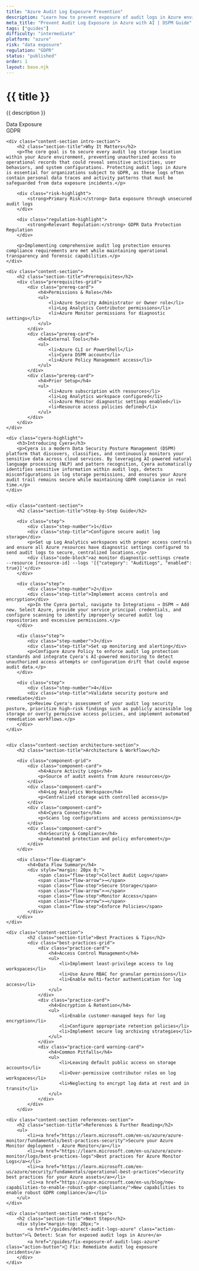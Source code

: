 ```yaml
---
title: "Azure Audit Log Exposure Prevention"
description: "Learn how to prevent exposure of audit logs in Azure environments. Follow step-by-step guidance for GDPR compliance and data protection."
meta_title: "Prevent Audit Log Exposure in Azure with AI | DSPM Guide"
tags: ["guides"]
difficulty: "intermediate"
platform: "azure"
risk: "data exposure"
regulation: "GDPR"
status: "published"
order: 1
layout: base.njk
---
```


<div class="container">
    <div class="header">
        <h1>{{ title }}</h1>
        <p>{{ description }}</p>
        <div class="badge">Data Exposure</div>
        <div class="badge regulation">GDPR</div>
    </div>

    <div class="content-section intro-section">
        <h2 class="section-title">Why It Matters</h2>
        <p>The core goal is to secure every audit log storage location within your Azure environment, preventing unauthorized access to operational records that could reveal sensitive activities, user behaviors, and system configurations. Protecting audit logs in Azure is essential for organizations subject to GDPR, as these logs often contain personal data traces and activity patterns that must be safeguarded from data exposure incidents.</p>
        
        <div class="risk-highlight">
            <strong>Primary Risk:</strong> Data exposure through unsecured audit logs
        </div>
        
        <div class="regulation-highlight">
            <strong>Relevant Regulation:</strong> GDPR Data Protection Regulation
        </div>
        
        <p>Implementing comprehensive audit log protection ensures compliance requirements are met while maintaining operational transparency and forensic capabilities.</p>
    </div>

    <div class="content-section">
        <h2 class="section-title">Prerequisites</h2>
        <div class="prerequisites-grid">
            <div class="prereq-card">
                <h4>Permissions & Roles</h4>
                <ul>
                    <li>Azure Security Administrator or Owner role</li>
                    <li>Log Analytics Contributor permissions</li>
                    <li>Azure Monitor permissions for diagnostic settings</li>
                </ul>
            </div>
            <div class="prereq-card">
                <h4>External Tools</h4>
                <ul>
                    <li>Azure CLI or PowerShell</li>
                    <li>Cyera DSPM account</li>
                    <li>Azure Policy Management access</li>
                </ul>
            </div>
            <div class="prereq-card">
                <h4>Prior Setup</h4>
                <ul>
                    <li>Azure subscription with resources</li>
                    <li>Log Analytics workspace configured</li>
                    <li>Azure Monitor diagnostic settings enabled</li>
                    <li>Resource access policies defined</li>
                </ul>
            </div>
        </div>
    </div>
	
    <div class="cyera-highlight">
        <h3>Introducing Cyera</h3>
        <p>Cyera is a modern Data Security Posture Management (DSPM) platform that discovers, classifies, and continuously monitors your sensitive data across cloud services. By leveraging AI-powered natural language processing (NLP) and pattern recognition, Cyera automatically identifies sensitive information within audit logs, detects misconfigurations in log storage permissions, and ensures your Azure audit trail remains secure while maintaining GDPR compliance in real time.</p>
    </div>
	

    <div class="content-section">
        <h2 class="section-title">Step-by-Step Guide</h2>
        
        <div class="step">
            <div class="step-number">1</div>
            <div class="step-title">Configure secure audit log storage</div>
            <p>Set up Log Analytics workspaces with proper access controls and ensure all Azure resources have diagnostic settings configured to send audit logs to secure, centralized locations.</p>
            <div class="code-block">az monitor diagnostic-settings create --resource [resource-id] --logs '[{"category": "AuditLogs", "enabled": true}]'</div>
        </div>

        <div class="step">
            <div class="step-number">2</div>
            <div class="step-title">Implement access controls and encryption</div>
            <p>In the Cyera portal, navigate to Integrations → DSPM → Add new. Select Azure, provide your service principal credentials, and configure scanning to identify improperly secured audit log repositories and excessive permissions.</p>
        </div>

        <div class="step">
            <div class="step-number">3</div>
            <div class="step-title">Set up monitoring and alerting</div>
            <p>Configure Azure Policy to enforce audit log protection standards and integrate Cyera's AI-powered monitoring to detect unauthorized access attempts or configuration drift that could expose audit data.</p>
        </div>

        <div class="step">
            <div class="step-number">4</div>
            <div class="step-title">Validate security posture and remediate</div>
            <p>Review Cyera's assessment of your audit log security posture, prioritize high-risk findings such as publicly accessible log storage or overly permissive access policies, and implement automated remediation workflows.</p>
        </div>
    </div>


    <div class="content-section architecture-section">
        <h2 class="section-title">Architecture & Workflow</h2>
        
        <div class="component-grid">
            <div class="component-card">
                <h4>Azure Activity Logs</h4>
                <p>Source of audit events from Azure resources</p>
            </div>
            <div class="component-card">
                <h4>Log Analytics Workspace</h4>
                <p>Centralized storage with controlled access</p>
            </div>
            <div class="component-card">
                <h4>Cyera Connector</h4>
                <p>Scans log configurations and access permissions</p>
            </div>
            <div class="component-card">
                <h4>Security & Compliance</h4>
                <p>Automated protection and policy enforcement</p>
            </div>
        </div>

        <div class="flow-diagram">
            <h4>Data Flow Summary</h4>
            <div style="margin: 20px 0;">
                <span class="flow-step">Collect Audit Logs</span>
                <span class="flow-arrow">→</span>
                <span class="flow-step">Secure Storage</span>
                <span class="flow-arrow">→</span>
                <span class="flow-step">Monitor Access</span>
                <span class="flow-arrow">→</span>
                <span class="flow-step">Enforce Policies</span>
            </div>
        </div>
    </div>

	<div class="content-section">
	        <h2 class="section-title">Best Practices & Tips</h2>
	        <div class="best-practices-grid">
	            <div class="practice-card">
	                <h4>Access Control Management</h4>
	                <ul>
	                    <li>Implement least-privilege access to log workspaces</li>
	                    <li>Use Azure RBAC for granular permissions</li>
	                    <li>Enable multi-factor authentication for log access</li>
	                </ul>
	            </div>
	            <div class="practice-card">
	                <h4>Encryption & Retention</h4>
	                <ul>
	                    <li>Enable customer-managed keys for log encryption</li>
	                    <li>Configure appropriate retention policies</li>
	                    <li>Implement secure log archiving strategies</li>
	                </ul>
	            </div>
	            <div class="practice-card warning-card">
	                <h4>Common Pitfalls</h4>
	                <ul>
	                    <li>Leaving default public access on storage accounts</li>
	                    <li>Over-permissive contributor roles on log workspaces</li>
	                    <li>Neglecting to encrypt log data at rest and in transit</li>
	                </ul>
	            </div>
	        </div>
	    </div>

    <div class="content-section references-section">
        <h2 class="section-title">References & Further Reading</h2>
        <ul>
            <li><a href="https://learn.microsoft.com/en-us/azure/azure-monitor/fundamentals/best-practices-security">Secure your Azure Monitor deployment - Azure Monitor</a></li>
            <li><a href="https://learn.microsoft.com/en-us/azure/azure-monitor/logs/best-practices-logs">Best practices for Azure Monitor Logs</a></li>
            <li><a href="https://learn.microsoft.com/en-us/azure/security/fundamentals/operational-best-practices">Security best practices for your Azure assets</a></li>
            <li><a href="https://azure.microsoft.com/en-us/blog/new-capabilities-to-enable-robust-gdpr-compliance/">New capabilities to enable robust GDPR compliance</a></li>
        </ul>
    </div>

    <div class="content-section next-steps">
        <h2 class="section-title">Next Steps</h2>
        <div style="margin-top: 20px;">
            <a href="/guides/detect-audit-logs-azure" class="action-button">🔍 Detect: Scan for exposed audit logs in Azure</a>
            <a href="/guides/fix-exposure-of-audit-logs-azure" class="action-button">🔧 Fix: Remediate audit log exposure incidents</a>
        </div>
    </div>
</div>